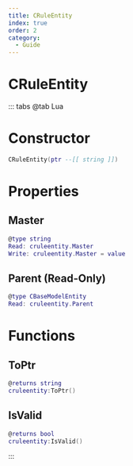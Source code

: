 ```yaml
---
title: CRuleEntity
index: true
order: 2
category:
  - Guide
---
```


# CRuleEntity

::: tabs
@tab Lua
# Constructor
```lua
CRuleEntity(ptr --[[ string ]])
```
# Properties
## Master 
```lua
@type string
Read: cruleentity.Master
Write: cruleentity.Master = value
```
## Parent (Read-Only)
```lua
@type CBaseModelEntity
Read: cruleentity.Parent
```
# Functions
## ToPtr
```lua
@returns string
cruleentity:ToPtr()
```
## IsValid
```lua
@returns bool
cruleentity:IsValid()
```

:::